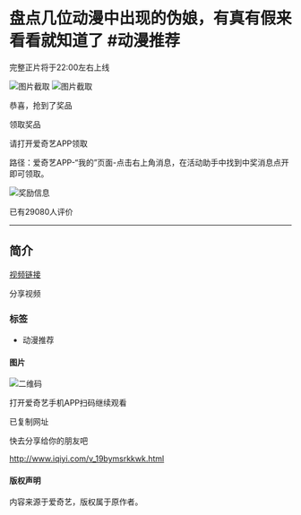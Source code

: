 # 盘点几位动漫中出现的伪娘，有真有假来看看就知道了 #动漫推荐

完整正片将于22:00左右上线

![图片截取](//www.iqiyipic.com/lequ/20220727/4a7cfd6ca50a42f280aab45f9bb637f9.png)
![图片截取](//www.iqiyipic.com/lequ/20220727/e66106a048c44826bbd6d260b316e5bb.png)

恭喜，抢到了奖品

领取奖品

请打开爱奇艺APP领取

路径：爱奇艺APP-“我的”页面-点击右上角消息，在活动助手中找到中奖消息点开即可领取。

![奖励信息](//pic1.iqiyipic.com/lequ/20210610/a1fcaf74d859477cac6cae768ac594b9.png)

已有29080人评价

---

## 简介

[视频链接](https://www.iqiyi.com/v_19bymsrkkwk.html)

分享视频

### 标签
- 动漫推荐

#### 图片
![二维码](//qrcode.iqiyipic.com/qrcoder/?data=http%3A%2F%2Fiqiyi.cn%2F68GMji3-a3&width=112&salt=e73dd0a358694e2fe2db59b2986842d6&app_id=02e0d03f&property=0)

打开爱奇艺手机APP扫码继续观看

已复制网址

快去分享给你的朋友吧

http://www.iqiyi.com/v_19bymsrkkwk.html

#### 版权声明
内容来源于爱奇艺，版权属于原作者。